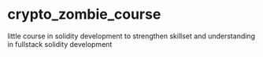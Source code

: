 # crypto_zombie_course
little course in solidity development to strengthen skillset and understanding in fullstack solidity development
